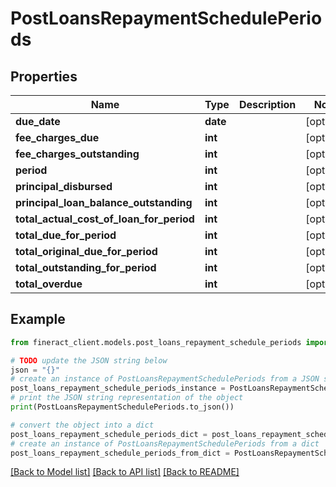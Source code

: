 # PostLoansRepaymentSchedulePeriods


## Properties

Name | Type | Description | Notes
------------ | ------------- | ------------- | -------------
**due_date** | **date** |  | [optional] 
**fee_charges_due** | **int** |  | [optional] 
**fee_charges_outstanding** | **int** |  | [optional] 
**period** | **int** |  | [optional] 
**principal_disbursed** | **int** |  | [optional] 
**principal_loan_balance_outstanding** | **int** |  | [optional] 
**total_actual_cost_of_loan_for_period** | **int** |  | [optional] 
**total_due_for_period** | **int** |  | [optional] 
**total_original_due_for_period** | **int** |  | [optional] 
**total_outstanding_for_period** | **int** |  | [optional] 
**total_overdue** | **int** |  | [optional] 

## Example

```python
from fineract_client.models.post_loans_repayment_schedule_periods import PostLoansRepaymentSchedulePeriods

# TODO update the JSON string below
json = "{}"
# create an instance of PostLoansRepaymentSchedulePeriods from a JSON string
post_loans_repayment_schedule_periods_instance = PostLoansRepaymentSchedulePeriods.from_json(json)
# print the JSON string representation of the object
print(PostLoansRepaymentSchedulePeriods.to_json())

# convert the object into a dict
post_loans_repayment_schedule_periods_dict = post_loans_repayment_schedule_periods_instance.to_dict()
# create an instance of PostLoansRepaymentSchedulePeriods from a dict
post_loans_repayment_schedule_periods_from_dict = PostLoansRepaymentSchedulePeriods.from_dict(post_loans_repayment_schedule_periods_dict)
```
[[Back to Model list]](../README.md#documentation-for-models) [[Back to API list]](../README.md#documentation-for-api-endpoints) [[Back to README]](../README.md)


